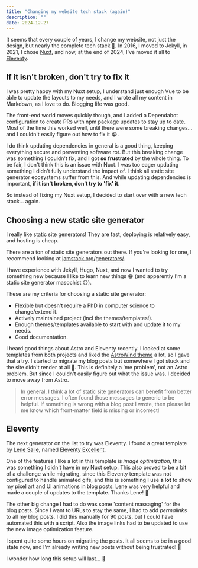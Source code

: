 ```yaml
---
title: "Changing my website tech stack (again)"
description: ""
date: 2024-12-27
---
```


It seems that every couple of years, I change my website, not just the design, but nearly the complete tech stack 😬. In 2016, I moved to Jekyll, in 2021, I chose [Nuxt](https://nuxt.com/), and now, at the end of 2024, I've moved it all to [Eleventy](https://www.11ty.dev/).

## If it isn't broken, don't try to fix it

I was pretty happy with my Nuxt setup, I understand just enough Vue to be able to update the layouts to my needs, and I wrote all my content in Markdown, as I love to do. Blogging life was good.

The front-end world moves quickly though, and I added a Dependabot configuration to create PRs with npm package updates to stay up to date. Most of the time this worked well, until there were some breaking changes... and I couldn't easily figure out how to fix it 😭.

I do think updating dependencies in general is a good thing, keeping everything secure and preventing software rot. But this breaking change was something I couldn't fix, and I got __so frustrated__ by the whole thing. To be fair, I don't think this is an issue with Nuxt. I was too eager updating something I didn't fully understand the impact of. I think all static site generator ecosystems suffer from this. And while updating dependencies is important, __if it isn't broken, don't try to 'fix' it__.

So instead of fixing my Nuxt setup, I decided to start over with a new tech stack... again.

## Choosing a new static site generator

I really like static site generators! They are fast, deploying is relatively easy, and hosting is cheap.

There are a ton of static site generators out there. If you're looking for one, I recommend looking at [jamstack.org/generators/](https://jamstack.org/generators/).

I have experience with Jekyll, Hugo, Nuxt, and now I wanted to try something new because I like to learn new things 😁 (and apparently I'm a static site generator masochist 😣).

These are my criteria for choosing a static site generator:

- Flexible but doesn't require a PhD in computer science to change/extend it.
- Actively maintained project (incl the themes/templates!).
- Enough themes/templates available to start with and update it to my needs.
- Good documentation.

I heard good things about Astro and Eleventy recently. I looked at some templates from both projects and liked the [AstroWind theme](https://astro.build/themes/details/astrowind/) a lot, so I gave that a try. I started to migrate my blog posts but somewhere I got stuck and the site didn't render at all 🫤. This is definitely a 'me problem', not an Astro problem. But since I couldn't easily figure out what the issue was, I decided to move away from Astro.

> In general, I think a lot of static site generators can benefit from better error messages. I often found those messages to generic to be helpful. If something is wrong with a blog post I wrote, then please let me know which front-matter field is missing or incorrect!

## Eleventy

The next generator on the list to try was Eleventy. I found a great template by [Lene Saile](https://bsky.app/profile/lenesaile.com), named [Eleventy Excellent](https://github.com/madrilene/eleventy-excellent).

One of the features I like a lot in this template is _image optimization_, this was something I didn't have in my Nuxt setup. This also proved to be a bit of a challenge while migrating, since this Eleventy template was not configured to handle animated gifs, and this is something I use __a lot__ to show my pixel art and UI animations in blog posts. Lene was very helpful and made a couple of updates to the template. Thanks Lene! 🙏

The other big change I had to do was some 'content massaging' for the blog posts. Since I want to URLs to stay the same, I had to add _permalinks_ to all my blog posts. I did this manually for 90 posts, but I could have automated this with a script. Also the image links had to be updated to use the new image optimization feature. 

I spent quite some hours on migrating the posts. It all seems to be in a good state now, and I'm already writing new posts without being frustrated! 🎉

I wonder how long this setup will last... 🤔


